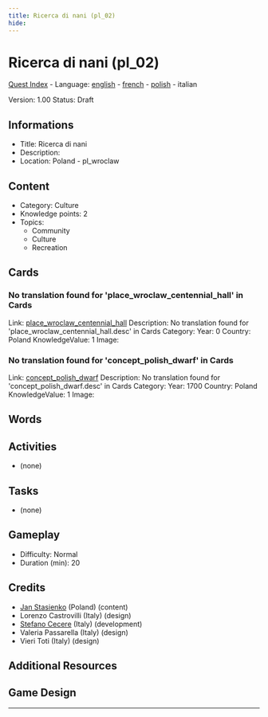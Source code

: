 ```yaml
---
title: Ricerca di nani (pl_02)
hide:
---
```


# Ricerca di nani (pl_02)
[Quest Index](./index.it.md) - Language: [english](./pl_02.md) - [french](./pl_02.fr.md) - [polish](./pl_02.pl.md) - italian

Version: 1.00
Status: Draft

## Informations

- Title: Ricerca di nani
- Description: 
- Location: Poland - pl_wroclaw
## Content
- Category: Culture
- Knowledge points: 2
- Topics:
  - Community
  - Culture
  - Recreation

## Cards
### No translation found for 'place_wroclaw_centennial_hall' in Cards
Link: [place_wroclaw_centennial_hall](../cards/index.md#place_wroclaw_centennial_hall)
Description: No translation found for 'place_wroclaw_centennial_hall.desc' in Cards
Category: 
Year: 0
Country: Poland
KnowledgeValue: 1
Image: 

### No translation found for 'concept_polish_dwarf' in Cards
Link: [concept_polish_dwarf](../cards/index.md#concept_polish_dwarf)
Description: No translation found for 'concept_polish_dwarf.desc' in Cards
Category: 
Year: 1700
Country: Poland
KnowledgeValue: 1
Image: 

## Words
## Activities
- (none)

## Tasks
- (none)
## Gameplay
- Difficulty: Normal
- Duration (min): 20
## Credits
- [Jan Stasienko](mailto:jan.stasienko@dsw.edu.pl) (Poland) (content)
- Lorenzo Castrovilli (Italy) (design)
- [Stefano Cecere](https://stefanocecere.com) (Italy) (development)
- Valeria Passarella (Italy) (design)
- Vieri Toti (Italy) (design)

## Additional Resources

## Game Design


---

